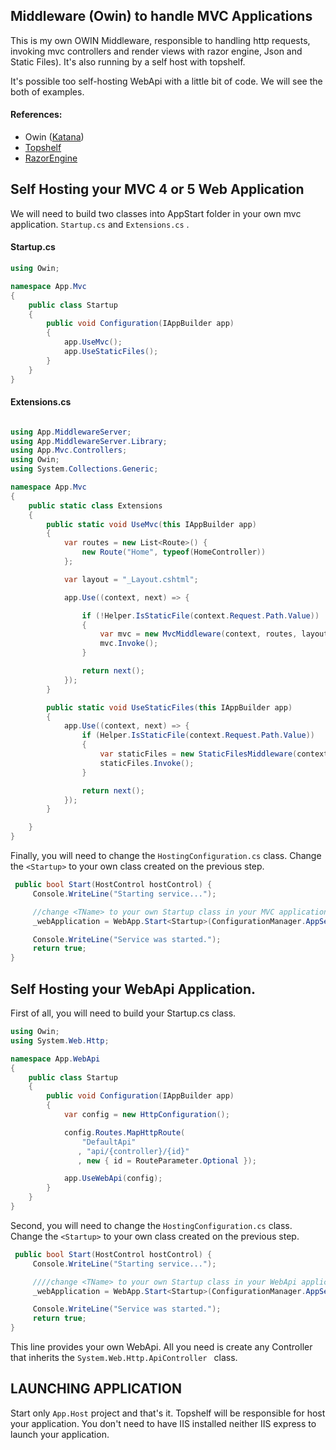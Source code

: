## Middleware (Owin) to handle MVC Applications
This is my own OWIN Middleware, responsible to handling http requests, invoking mvc controllers and render views with razor engine, Json and Static Files). It's also running by a self host with topshelf.

It's possible too self-hosting WebApi with a little bit of code. We will see the both of examples.

#### References:
- Owin ([Katana](https://github.com/aspnet/AspNetKatana))
- [Topshelf](http://topshelf-project.com/)
- [RazorEngine](https://github.com/Antaris/RazorEngine) 

## Self Hosting your MVC 4 or 5 Web Application
We will need to build two classes into AppStart folder in your own mvc application.
``Startup.cs`` and ``Extensions.cs`` .

#### Startup.cs
```C#
using Owin;

namespace App.Mvc
{
    public class Startup
    {
        public void Configuration(IAppBuilder app)
        {
            app.UseMvc();
            app.UseStaticFiles();
        }
    }
}
```
#### Extensions.cs 

```C#

using App.MiddlewareServer;
using App.MiddlewareServer.Library;
using App.Mvc.Controllers;
using Owin;
using System.Collections.Generic;

namespace App.Mvc
{
    public static class Extensions
    {
        public static void UseMvc(this IAppBuilder app)
        {
            var routes = new List<Route>() {
                new Route("Home", typeof(HomeController))
            };

            var layout = "_Layout.cshtml";

            app.Use((context, next) => {

                if (!Helper.IsStaticFile(context.Request.Path.Value))
                {
                    var mvc = new MvcMiddleware(context, routes, layout);
                    mvc.Invoke();
                }

                return next();
            });
        }

        public static void UseStaticFiles(this IAppBuilder app)
        {
            app.Use((context, next) => {
                if (Helper.IsStaticFile(context.Request.Path.Value))
                {
                    var staticFiles = new StaticFilesMiddleware(context);
                    staticFiles.Invoke();
                }

                return next();
            });
        }

    }
}
```
Finally, you will need to change the `` HostingConfiguration.cs `` class. Change the ``<Startup>`` to your own class created on the previous step.
```C#
 public bool Start(HostControl hostControl) {
     Console.WriteLine("Starting service...");

     //change <TName> to your own Startup class in your MVC application
     _webApplication = WebApp.Start<Startup>(ConfigurationManager.AppSettings["Host.Url"].ToString());

     Console.WriteLine("Service was started.");
     return true;
}
```


## Self Hosting your WebApi Application.

First of all, you will need to build your Startup.cs class. 
```C#
using Owin;
using System.Web.Http;

namespace App.WebApi
{
    public class Startup
    {
        public void Configuration(IAppBuilder app)
        {
            var config = new HttpConfiguration();

            config.Routes.MapHttpRoute(
                "DefaultApi"
               , "api/{controller}/{id}"
               , new { id = RouteParameter.Optional });

            app.UseWebApi(config);
        }
    }
}

```

Second, you will need to change the `` HostingConfiguration.cs `` class. Change the ``<Startup>`` to your own class created on the previous step.
```C#
 public bool Start(HostControl hostControl) {
     Console.WriteLine("Starting service...");

     ////change <TName> to your own Startup class in your WebApi application
     _webApplication = WebApp.Start<Startup>(ConfigurationManager.AppSettings["Host.Url"].ToString());

     Console.WriteLine("Service was started.");
     return true;
}
```

This line provides your own WebApi. All you need is create any Controller that inherits the ``System.Web.Http.ApiController `` class.

## LAUNCHING APPLICATION
Start only ``App.Host`` project and that's it. Topshelf will be responsible for host your application. You don't need to have IIS installed neither IIS express to launch your application.
